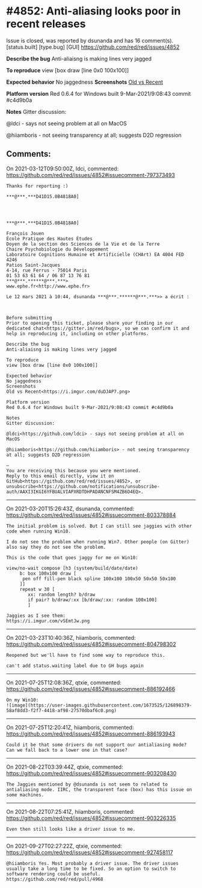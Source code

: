 
#4852: Anti-aliasing looks poor in recent releases
================================================================================
Issue is closed, was reported by dsunanda and has 16 comment(s).
[status.built] [type.bug] [GUI]
<https://github.com/red/red/issues/4852>

**Describe the bug**
Anti-aliaisng is making lines very jagged

**To reproduce**
view [box  draw [line 0x0 100x100]]

**Expected behavior**
No jaggedness
**Screenshots**
[Old vs Recent](https://i.imgur.com/duDJAP7.png)

**Platform version**
Red 0.6.4 for Windows built 9-Mar-2021/9:08:43 commit #c4d9b0a

**Notes**
Gitter discussion:

 @ldci  - says not seeing problem at all on MacOS

@hiiamboris - not seeing transparency at all; suggests D2D regression



Comments:
--------------------------------------------------------------------------------

On 2021-03-12T09:50:00Z, ldci, commented:
<https://github.com/red/red/issues/4852#issuecomment-797373493>

    Thanks for reporting :)
    
    ***@***.***D41D15.0B4818A0]
    
    
    
    
    ***@***.***D41D15.0B4818A0]
    
    François Jouen
    École Pratique des Hautes Études
    Doyen de la section des Sciences de la Vie et de la Terre
    Chaire Psychobiologie du Développement
    Laboratoire Cognitions Humaine et Artificielle (CHArt) EA 4004 FED 4246
    Patios Saint-Jacques
    4-14, rue Ferrus - 75014 Paris
    01 53 63 61 64 / 06 87 13 76 81
    ***@***.******@***.***>
    www.ephe.fr<http://www.ephe.fr>
    
    Le 12 mars 2021 à 10:44, dsunanda ***@***.******@***.***>> a écrit :
    
    
    
    Before submitting
    Prior to opening this ticket, please share your finding in our dedicated chat<https://gitter.im/red/bugs>, so we can confirm it and help in reproducing it, including on other platforms.
    
    Describe the bug
    Anti-aliaisng is making lines very jagged
    
    To reproduce
    view [box draw [line 0x0 100x100]]
    
    Expected behavior
    No jaggedness
    Screenshots
    Old vs Recent<https://i.imgur.com/duDJAP7.png>
    
    Platform version
    Red 0.6.4 for Windows built 9-Mar-2021/9:08:43 commit #c4d9b0a
    
    Notes
    Gitter discussion:
    
    @ldci<https://github.com/ldci> - says not seeing problem at all on MacOS
    
    @hiiamboris<https://github.com/hiiamboris> - not seeing transparency at all; suggests D2D regression
    
    —
    You are receiving this because you were mentioned.
    Reply to this email directly, view it on GitHub<https://github.com/red/red/issues/4852>, or unsubscribe<https://github.com/notifications/unsubscribe-auth/AAXI3IKGI6YFBUALVIAPXRDTDHPADANCNFSM4ZB6D4EQ>.
    

--------------------------------------------------------------------------------

On 2021-03-20T15:26:43Z, dsunanda, commented:
<https://github.com/red/red/issues/4852#issuecomment-803378884>

    The initial problem is solved. But I can still see jaggies with other code when running Win10.
    
    I do not see the problem when running Win7. Other people (on Gitter) also say they do not see the problem.
    
    This is the code that goes jaggy for me on Win10:
    
    view/no-wait compose [h3 (system/build/date/date)
         b: box 100x100 draw [
          pen off fill-pen black spline 100x100 100x50 50x50 50x100
         ]]
         repeat w 30 [
            xx: random length? b/draw
            if pair? b/draw/:xx [b/draw/:xx: random 100x100]
            ]
    
    Jaggies as I see them:
    https://i.imgur.com/vSEmtJw.png

--------------------------------------------------------------------------------

On 2021-03-23T10:40:36Z, hiiamboris, commented:
<https://github.com/red/red/issues/4852#issuecomment-804798302>

    Reopened but we'll have to find some way to reproduce this.
    
    can't add status.waiting label due to GH bugs again

--------------------------------------------------------------------------------

On 2021-07-25T12:08:36Z, qtxie, commented:
<https://github.com/red/red/issues/4852#issuecomment-886192466>

    On my Win10:
    ![image](https://user-images.githubusercontent.com/1673525/126898379-58af8dd3-f2f7-4418-af98-27570dbaf6c0.png)

--------------------------------------------------------------------------------

On 2021-07-25T12:20:41Z, hiiamboris, commented:
<https://github.com/red/red/issues/4852#issuecomment-886193943>

    Could it be that some drivers do not support our antialiasing mode? Can we fall back to a lower one in that case?

--------------------------------------------------------------------------------

On 2021-08-22T03:39:44Z, qtxie, commented:
<https://github.com/red/red/issues/4852#issuecomment-903208430>

    The Jaggies mentioned by @dsunanda is not seem to related to antialiasing mode. IIRC, the transparent face (box) has this issue on some machines.

--------------------------------------------------------------------------------

On 2021-08-22T07:25:41Z, hiiamboris, commented:
<https://github.com/red/red/issues/4852#issuecomment-903226335>

    Even then still looks like a driver issue to me.

--------------------------------------------------------------------------------

On 2021-09-27T02:27:22Z, qtxie, commented:
<https://github.com/red/red/issues/4852#issuecomment-927458117>

    @hiiamboris Yes. Most probably a driver issue. The driver issues usually take a long time to be fixed. So an option to switch to software rendering could be useful. https://github.com/red/red/pull/4968

